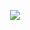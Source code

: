 
<p align="center" dir="auto" zoompage-fontsize="16">
  <img src="https://readme-typing-svg.demolab.com?font=Fira+Code&pause=1000&color=A94049&center=true&vCenter=true&width=435&height=100&lines=Zuko+a.k.a+%40tansautn;Full-stack+web+and+app+developer;10%2B+years+of+coding+experience;Always+learning+new+things;Sometimes%2C+enjoy+of+creating+Electronic+musics;Does+not+have+a+MacOS+device.+Might+never+~!"/>
</p>
